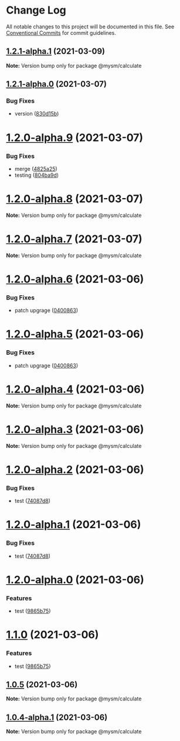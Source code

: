 # Change Log

All notable changes to this project will be documented in this file.
See [Conventional Commits](https://conventionalcommits.org) for commit guidelines.

## [1.2.1-alpha.1](https://github.com/madhusudansahu/testing/compare/@mysm/calculate@1.2.1-alpha.0...@mysm/calculate@1.2.1-alpha.1) (2021-03-09)

**Note:** Version bump only for package @mysm/calculate





## [1.2.1-alpha.0](https://github.com/madhusudansahu/testing/compare/@mysm/calculate@1.2.0...@mysm/calculate@1.2.1-alpha.0) (2021-03-07)


### Bug Fixes

* version ([830d15b](https://github.com/madhusudansahu/testing/commit/830d15b8495f7cc015ca90e96c7908c985108578))





# [1.2.0-alpha.9](https://github.com/madhusudansahu/testing/compare/@mysm/calculate@1.2.0-alpha.8...@mysm/calculate@1.2.0-alpha.9) (2021-03-07)


### Bug Fixes

* merge ([4825a25](https://github.com/madhusudansahu/testing/commit/4825a259d67b64c5118db4bdfefb8c39b5c67691))
* testing ([804ba9d](https://github.com/madhusudansahu/testing/commit/804ba9dc4bcf00a5ad89a5b3e51b7bdb2023c08e))






# [1.2.0-alpha.8](https://github.com/madhusudansahu/testing/compare/@mysm/calculate@1.2.0-alpha.6...@mysm/calculate@1.2.0-alpha.8) (2021-03-07)

**Note:** Version bump only for package @mysm/calculate





# [1.2.0-alpha.7](https://github.com/madhusudansahu/testing/compare/@mysm/calculate@1.2.0-alpha.6...@mysm/calculate@1.2.0-alpha.7) (2021-03-07)

**Note:** Version bump only for package @mysm/calculate





# [1.2.0-alpha.6](https://github.com/madhusudansahu/testing/compare/@mysm/calculate@1.2.0-alpha.4...@mysm/calculate@1.2.0-alpha.6) (2021-03-06)


### Bug Fixes

* patch upgrage ([0400863](https://github.com/madhusudansahu/testing/commit/0400863460fbfd3618addb2ec141e06d0f1787a9))





# [1.2.0-alpha.5](https://github.com/madhusudansahu/testing/compare/@mysm/calculate@1.2.0-alpha.4...@mysm/calculate@1.2.0-alpha.5) (2021-03-06)


### Bug Fixes

* patch upgrage ([0400863](https://github.com/madhusudansahu/testing/commit/0400863460fbfd3618addb2ec141e06d0f1787a9))





# [1.2.0-alpha.4](https://github.com/madhusudansahu/testing/compare/@mysm/calculate@1.2.0-alpha.2...@mysm/calculate@1.2.0-alpha.4) (2021-03-06)

**Note:** Version bump only for package @mysm/calculate





# [1.2.0-alpha.3](https://github.com/madhusudansahu/testing/compare/@mysm/calculate@1.2.0-alpha.2...@mysm/calculate@1.2.0-alpha.3) (2021-03-06)

**Note:** Version bump only for package @mysm/calculate





# [1.2.0-alpha.2](https://github.com/madhusudansahu/testing/compare/@mysm/calculate@1.2.0-alpha.0...@mysm/calculate@1.2.0-alpha.2) (2021-03-06)


### Bug Fixes

* test ([74087d8](https://github.com/madhusudansahu/testing/commit/74087d86e3c3e2dc3f43d3bcba71450e7204fd1c))





# [1.2.0-alpha.1](https://github.com/madhusudansahu/testing/compare/@mysm/calculate@1.2.0-alpha.0...@mysm/calculate@1.2.0-alpha.1) (2021-03-06)


### Bug Fixes

* test ([74087d8](https://github.com/madhusudansahu/testing/commit/74087d86e3c3e2dc3f43d3bcba71450e7204fd1c))





# [1.2.0-alpha.0](https://github.com/madhusudansahu/testing/compare/@mysm/calculate@1.0.5-alpha.2...@mysm/calculate@1.2.0-alpha.0) (2021-03-06)


### Features

* test ([9865b75](https://github.com/madhusudansahu/testing/commit/9865b7527e89460de73c2a2e8e686f9c6c0cdb01))





# [1.1.0](https://github.com/madhusudansahu/testing/compare/@mysm/calculate@1.0.5-alpha.2...@mysm/calculate@1.1.0) (2021-03-06)


### Features

* test ([9865b75](https://github.com/madhusudansahu/testing/commit/9865b7527e89460de73c2a2e8e686f9c6c0cdb01))






## [1.0.5](https://github.com/madhusudansahu/testing/compare/@mysm/calculate@1.0.4-alpha.1...@mysm/calculate@1.0.5) (2021-03-06)

**Note:** Version bump only for package @mysm/calculate





## [1.0.4-alpha.1](https://github.com/madhusudansahu/testing/compare/@mysm/calculate@1.0.4-alpha.0...@mysm/calculate@1.0.4-alpha.1) (2021-03-06)

**Note:** Version bump only for package @mysm/calculate
